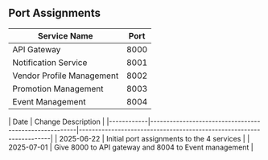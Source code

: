 ## Port Assignments

| Service Name                |  Port  |
|-----------------------------|--------|
| API Gateway                 |  8000  |
| Notification Service        |  8001  |
| Vendor Profile Management   |  8002  |
| Promotion Management        |  8003  |
| Event Management            |  8004  |

| Date       | Change Description                                    |
|------------|-------------------------------------------------------|---------------------------------------------------------------------|
| 2025-06-22 | Initial port assignments to the 4 services            |
| 2025-07-01 | Give 8000 to API gateway and 8004 to Event management |